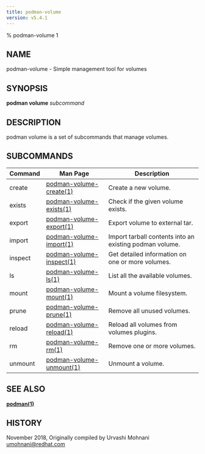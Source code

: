 ```yaml
---
title: podman-volume
version: v5.4.1
---
```


% podman-volume 1

## NAME
podman\-volume - Simple management tool for volumes

## SYNOPSIS
**podman volume** *subcommand*

## DESCRIPTION
podman volume is a set of subcommands that manage volumes.

## SUBCOMMANDS

| Command | Man Page                                               | Description                                                                    |
| ------- | ------------------------------------------------------ | ------------------------------------------------------------------------------ |
| create  | [podman-volume-create(1)](podman-volume-create.1.md)   | Create a new volume.                                                           |
| exists  | [podman-volume-exists(1)](podman-volume-exists.1.md)   | Check if the given volume exists.                                              |
| export  | [podman-volume-export(1)](podman-volume-export.1.md)   | Export volume to external tar.                                                 |
| import  | [podman-volume-import(1)](podman-volume-import.1.md)   | Import tarball contents into an existing podman volume.                        |
| inspect | [podman-volume-inspect(1)](podman-volume-inspect.1.md) | Get detailed information on one or more volumes.                               |
| ls      | [podman-volume-ls(1)](podman-volume-ls.1.md)           | List all the available volumes.                                                |
| mount   | [podman-volume-mount(1)](podman-volume-mount.1.md)     | Mount a volume filesystem.                                                     |
| prune   | [podman-volume-prune(1)](podman-volume-prune.1.md)     | Remove all unused volumes.                                                     |
| reload  | [podman-volume-reload(1)](podman-volume-reload.1.md)   | Reload all volumes from volumes plugins.                                       |
| rm      | [podman-volume-rm(1)](podman-volume-rm.1.md)           | Remove one or more volumes.                                                    |
| unmount | [podman-volume-unmount(1)](podman-volume-unmount.1.md) | Unmount a volume.                                                     |

## SEE ALSO
**[podman(1)](podman.1.md)**

## HISTORY
November 2018, Originally compiled by Urvashi Mohnani <umohnani@redhat.com>

